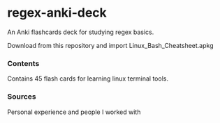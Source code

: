 # regex-anki-deck
An Anki flashcards deck for studying regex basics.

Download from this repository and import Linux_Bash_Cheatsheet.apkg

### Contents
Contains 45 flash cards for learning linux terminal tools.

### Sources
Personal experience and people I worked with
